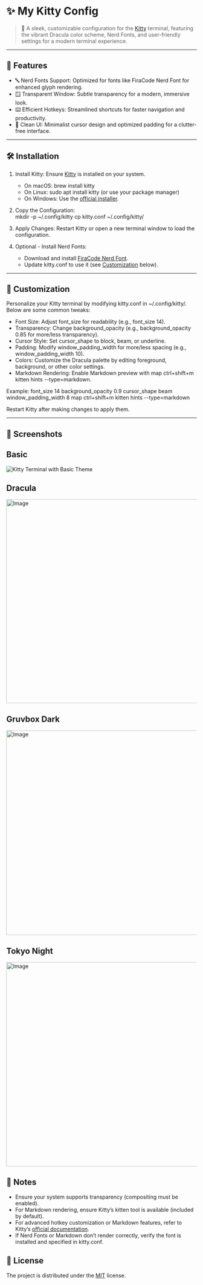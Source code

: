 # ✨ My Kitty Config  

> 🎨 A sleek, customizable configuration for the [Kitty](https://sw.kovidgoyal.net/kitty/) terminal, featuring the vibrant Dracula color scheme, Nerd Fonts, and user-friendly settings for a modern terminal experience.

---

## 🚀 Features  

- 🔤 Nerd Fonts Support: Optimized for fonts like FiraCode Nerd Font for enhanced glyph rendering.  
- 🪟 Transparent Window: Subtle transparency for a modern, immersive look.  
- ⌨️ Efficient Hotkeys: Streamlined shortcuts for faster navigation and productivity.  
- 🎯 Clean UI: Minimalist cursor design and optimized padding for a clutter-free interface.  

---

## 🛠 Installation  

1. Install Kitty: Ensure [Kitty](https://sw.kovidgoyal.net/kitty/) is installed on your system.  
   - On macOS: brew install kitty  
   - On Linux: sudo apt install kitty (or use your package manager)  
   - On Windows: Use the [official installer](https://sw.kovidgoyal.net/kitty/binary.html).  

2. Copy the Configuration:  
      mkdir -p ~/.config/kitty
   cp kitty.conf ~/.config/kitty/
   

3. Apply Changes: Restart Kitty or open a new terminal window to load the configuration.

4. Optional - Install Nerd Fonts:  
   - Download and install [FiraCode Nerd Font](https://www.nerdfonts.com/font-downloads).  
   - Update kitty.conf to use it (see [Customization](#%F0%9F%94%A7-customization) below).

---

## 🔧 Customization  

Personalize your Kitty terminal by modifying kitty.conf in ~/.config/kitty/. Below are some common tweaks:

- Font Size: Adjust font_size for readability (e.g., font_size 14).  
- Transparency: Change background_opacity (e.g., background_opacity 0.85 for more/less transparency).  
- Cursor Style: Set cursor_shape to block, beam, or underline.  
- Padding: Modify window_padding_width for more/less spacing (e.g., window_padding_width 10).  
- Colors: Customize the Dracula palette by editing foreground, background, or other color settings.
- Markdown Rendering: Enable Markdown preview with map ctrl+shift+m kitten hints --type=markdown.

Example:
font_size 14
background_opacity 0.9
cursor_shape beam
window_padding_width 8
map ctrl+shift+m kitten hints --type=markdown

Restart Kitty after making changes to apply them.

---

## 📸 Screenshots
## Basic
![Kitty Terminal with Basic Theme](https://github.com/user-attachments/assets/424fcbd0-8ad1-4150-a503-c49ca80cc332)
## Dracula
<img width="1018" height="540" alt="Image" src="https://github.com/user-attachments/assets/5ac5ce96-043e-47bb-a7c9-9c490787a4df" />

## Gruvbox Dark
<img width="1020" height="542" alt="Image" src="https://github.com/user-attachments/assets/c0486bd0-99e1-46ba-a890-36faf01c726d" />

## Tokyo Night
<img width="1019" height="541" alt="Image" src="https://github.com/user-attachments/assets/4046df0c-25f9-4ba2-a87e-dbfb374274c8" />


## 📝 Notes  

- Ensure your system supports transparency (compositing must be enabled).  
- For Markdown rendering, ensure Kitty’s kitten tool is available (included by default).  
- For advanced hotkey customization or Markdown features, refer to Kitty’s [official documentation](https://sw.kovidgoyal.net/kitty/actions/).  
- If Nerd Fonts or Markdown don’t render correctly, verify the font is installed and specified in kitty.conf.

## 📄 License

The project is distributed under the [MIT](LICENSE) license.
